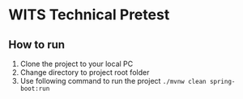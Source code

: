 # WITS Technical Pretest

## How to run
1. Clone the project to your local PC
2. Change directory to project root folder
3. Use following command to run the project
```./mvnw clean spring-boot:run```
